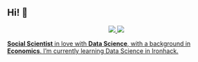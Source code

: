 ## Hi! 👋

<p align="center">
    <a href="www.linkedin.com/in/sara-ynes-gonzales-santisteban-901a37226">
        <img src="https://img.shields.io/badge/linkedin-%230077B5.svg?&style=for-the-badge&logo=linkedin&logoColor=white">
    </a>
    <a href="https://twitter.com/isi_mube](https://x.com/saraynes_gs">
        <img src="https://img.shields.io/badge/twitter-%230077B5.svg?&style=for-the-badge&logo=twitter&logoColor=white&color=00acee">
</p>


**Social Scientist** in love with **Data Science**, with a background in **Economics**.
I’m currently learning Data Science in Ironhack.

<!--
**SaraynesGS/SaraynesGS** is a ✨ _special_ ✨ repository because its `README.md` (this file) appears on your GitHub profile.

Here are some ideas to get you started:

- 🔭 I’m currently working on ...
- 🌱 I’m currently learning ...
- 👯 I’m looking to collaborate on ...
- 🤔 I’m looking for help with ...
- 💬 Ask me about ...
- 📫 How to reach me: ...
- 😄 Pronouns: ...
- ⚡ Fun fact: ...

</a>
    <a href="https://www.researchgate.net/profile/Isidre_Munne-Bertran](https://orcid.org/0000-0002-5580-2153">
        <img src="https://img.shields.io/badge/https%3A%2F%2Fimages.app.goo.gl%2FaDBaCA9UNke4iQQX8">
    </a>

-->


